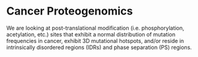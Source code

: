 # Cancer Proteogenomics
We are looking at post-translational modification (i.e. phosphorylation, acetylation, etc.) sites that exhibit a normal distribution of mutation frequencies in cancer, exhibit 3D mutational hotspots, and/or reside in intrinsically disordered regions (IDRs) and phase separation (PS) regions.
